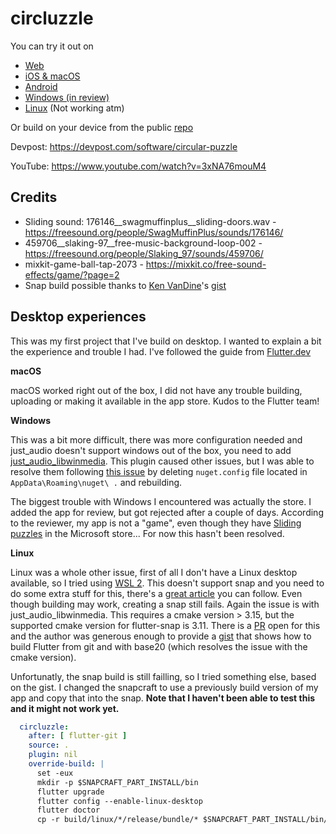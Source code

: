 # circluzzle

You can try it out on
- [Web](https://ikbendewilliam.github.io/flutter-puzzle-challenge/build/web/) 
- [iOS & macOS](https://apps.apple.com/us/app/circluzzle/id1611980790) 
- [Android](https://play.google.com/store/apps/details?id=be.wive.circluzzle)
- [Windows (in review)](https://www.microsoft.com/store/apps/9NXJSXK658B8)
- [Linux](https://snapcraft.io/circluzzle) (Not working atm)

Or build on your device from the public [repo](https://github.com/ikbendewilliam/flutter-puzzle-challenge)

Devpost: https://devpost.com/software/circular-puzzle

YouTube: https://www.youtube.com/watch?v=3xNA76mouM4

## Credits
- Sliding sound: 176146__swagmuffinplus__sliding-doors.wav - https://freesound.org/people/SwagMuffinPlus/sounds/176146/
- 459706__slaking-97__free-music-background-loop-002 - https://freesound.org/people/Slaking_97/sounds/459706/
- mixkit-game-ball-tap-2073 - https://mixkit.co/free-sound-effects/game/?page=2
- Snap build possible thanks to [Ken VanDine](https://gist.github.com/kenvandine)'s [gist](https://gist.github.com/kenvandine/de8674a5eaf0d0c6c506bf38f91b9dcd)

## Desktop experiences
This was my first project that I've build on desktop. I wanted to explain a bit the experience and trouble I had. I've followed the guide from [Flutter.dev](https://docs.flutter.dev/desktop)

**macOS**

macOS worked right out of the box, I did not have any trouble building, uploading or making it available in the app store. Kudos to the Flutter team!

**Windows**

This was a bit more difficult, there was more configuration needed and just_audio doesn't support windows out of the box, you need to add [just_audio_libwinmedia](https://github.com/bdlukaa/just_audio_libwinmedia). This plugin caused other issues, but I was able to resolve them following [this issue](https://github.com/bdlukaa/just_audio_libwinmedia/issues/3) by deleting `nuget.config` file located in `AppData\Roaming\nuget\ .` and rebuilding. 

The biggest trouble with Windows I encountered was actually the store. I added the app for review, but got rejected after a couple of days. According to the reviewer, my app is not a "game", even though they have [Sliding puzzles](https://www.microsoft.com/en-us/p/sliding-tiles-puzzle/9nz22xvxg54n?activetab=pivot:overviewtab) in the Microsoft store... For now this hasn't been resolved.

**Linux**

Linux was a whole other issue, first of all I don't have a Linux desktop available, so I tried using [WSL 2](https://www.omgubuntu.co.uk/how-to-install-wsl2-on-windows-10). This doesn't support snap and you need to do some extra stuff for this, there's a [great article](https://forum.snapcraft.io/t/running-snaps-on-wsl2-insiders-only-for-now/13033) you can follow. 
Even though building may work, creating a snap still fails. Again the issue is with just_audio_libwinmedia. This requires a cmake version > 3.15, but the supported cmake version for flutter-snap is 3.11. There is a [PR](https://github.com/canonical/flutter-snap/pull/61) open for this and the author was generous enough to provide a [gist](https://gist.github.com/kenvandine/de8674a5eaf0d0c6c506bf38f91b9dcd) that shows how to build Flutter from git and with base20 (which resolves the issue with the cmake version). 

Unfortunatly, the snap build is still failling, so I tried something else, based on the gist. I changed the snapcraft to use a previously build version of my app and copy that into the snap. **Note that I haven't been able to test this and it might not work yet.**
```yaml
  circluzzle:
    after: [ flutter-git ]
    source: .
    plugin: nil
    override-build: |
      set -eux
      mkdir -p $SNAPCRAFT_PART_INSTALL/bin
      flutter upgrade
      flutter config --enable-linux-desktop
      flutter doctor
      cp -r build/linux/*/release/bundle/* $SNAPCRAFT_PART_INSTALL/bin/
```
